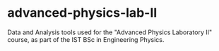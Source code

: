# advanced-physics-lab-II
Data and Analysis tools used for the "Advanced Physics Laboratory II" course, as part of the IST BSc in Engineering Physics.
